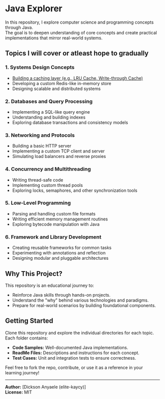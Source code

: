 # Java Explorer

In this repository, I explore computer science and programming concepts through Java.  
The goal is to deepen understanding of core concepts and create practical implementations that mirror real-world systems.

## Topics I will cover or atleast hope to gradually

### 1. Systems Design Concepts
- [Building a caching layer (e.g., LRU Cache, Write-through Cache)](./build-your-own-simple-cache/)
- Developing a custom Redis-like in-memory store
- Designing scalable and distributed systems

### 2. Databases and Query Processing
- Implementing a SQL-like query engine
- Understanding and building indexes
- Exploring database transactions and consistency models

### 3. Networking and Protocols
- Building a basic HTTP server
- Implementing a custom TCP client and server
- Simulating load balancers and reverse proxies

### 4. Concurrency and Multithreading
- Writing thread-safe code
- Implementing custom thread pools
- Exploring locks, semaphores, and other synchronization tools

### 5. Low-Level Programming
- Parsing and handling custom file formats
- Writing efficient memory management routines
- Exploring bytecode manipulation with Java

### 6. Framework and Library Development
- Creating reusable frameworks for common tasks
- Experimenting with annotations and reflection
- Designing modular and pluggable architectures

## Why This Project?  
This repository is an educational journey to:
- Reinforce Java skills through hands-on projects.
- Understand the "why" behind various technologies and paradigms.
- Prepare for real-world scenarios by building foundational components.

## Getting Started
Clone this repository and explore the individual directories for each topic. Each folder contains:
- **Code Samples:** Well-documented Java implementations.
- **ReadMe Files:** Descriptions and instructions for each concept.
- **Test Cases:** Unit and integration tests to ensure correctness.

Feel free to fork the repo, contribute, or use it as a reference in your learning journey!

---
**Author:** [Dickson Anyaele (elite-kaycy)]  
**License:** MIT

